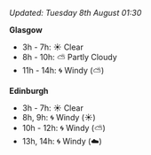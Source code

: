 *Updated: Tuesday 8th August 01:30*

**Glasgow**

* 3h - 7h: :sunny: Clear
* 8h - 10h: :partly_sunny: Partly Cloudy
* 11h - 14h: :cyclone: Windy (:partly_sunny:)

**Edinburgh**

* 3h - 7h: :sunny: Clear
* 8h, 9h: :cyclone: Windy (:sunny:)
* 10h - 12h: :cyclone: Windy (:partly_sunny:)
* 13h, 14h: :cyclone: Windy (:cloud:)
